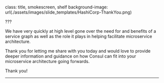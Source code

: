 class: title, smokescreen, shelf 
background-image: url(./assets/images/slide_templates/HashiCorp-ThankYou.png)

???

We have very quickly at high level gone over the need for and benefits of a service graph as well as the role it plays in helping facilitate microservice architecture. 

Thank you for letting me share with you today and would love to provide deeper information and guidance on how Consul can fit into your microservice architecture going forwards.

Thank you!

---

